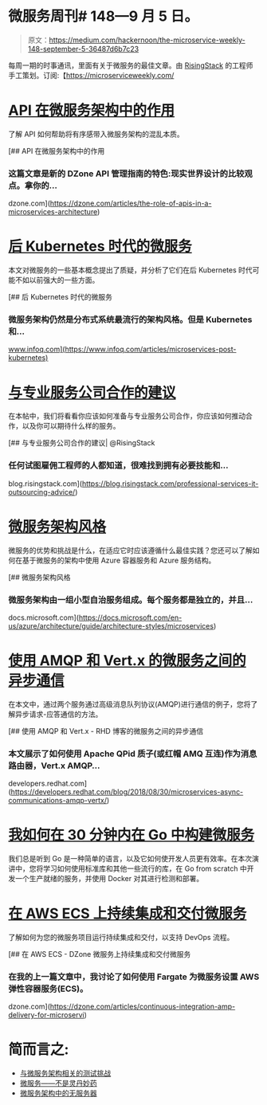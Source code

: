 # 微服务周刊# 148—9 月 5 日。

> 原文：<https://medium.com/hackernoon/the-microservice-weekly-148-september-5-36487d6b7c23>

每周一期的时事通讯，里面有关于微服务的最佳文章。由 [RisingStack](http://risingstack.com) 的工程师手工策划。订阅:【https://microserviceweekly.com/ 

# [API 在微服务架构中的作用](https://dzone.com/articles/the-role-of-apis-in-a-microservices-architecture)

了解 API 如何帮助将有序感带入微服务架构的混乱本质。

[](https://dzone.com/articles/the-role-of-apis-in-a-microservices-architecture) [## API 在微服务架构中的作用

### 这篇文章是新的 DZone API 管理指南的特色:现实世界设计的比较观点。拿你的…

dzone.com](https://dzone.com/articles/the-role-of-apis-in-a-microservices-architecture) 

# [后 Kubernetes 时代的微服务](https://www.infoq.com/articles/microservices-post-kubernetes)

本文对微服务的一些基本概念提出了质疑，并分析了它们在后 Kubernetes 时代可能不如以前强大的一些方面。

[](https://www.infoq.com/articles/microservices-post-kubernetes) [## 后 Kubernetes 时代的微服务

### 微服务架构仍然是分布式系统最流行的架构风格。但是 Kubernetes 和…

www.infoq.com](https://www.infoq.com/articles/microservices-post-kubernetes) 

# [与专业服务公司合作的建议](https://blog.risingstack.com/professional-services-it-outsourcing-advice/)

在本帖中，我们将看看你应该如何准备与专业服务公司合作，你应该如何推动合作，以及你可以期待什么样的服务。

[](https://blog.risingstack.com/professional-services-it-outsourcing-advice/) [## 与专业服务公司合作的建议| @RisingStack

### 任何试图雇佣工程师的人都知道，很难找到拥有必要技能和…

blog.risingstack.com](https://blog.risingstack.com/professional-services-it-outsourcing-advice/) 

# [微服务架构风格](https://docs.microsoft.com/en-us/azure/architecture/guide/architecture-styles/microservices)

微服务的优势和挑战是什么，在适应它时应该遵循什么最佳实践？您还可以了解如何在基于微服务的架构中使用 Azure 容器服务和 Azure 服务结构。

[](https://docs.microsoft.com/en-us/azure/architecture/guide/architecture-styles/microservices) [## 微服务架构风格

### 微服务架构由一组小型自治服务组成。每个服务都是独立的，并且…

docs.microsoft.com](https://docs.microsoft.com/en-us/azure/architecture/guide/architecture-styles/microservices) 

# [使用 AMQP 和 Vert.x 的微服务之间的异步通信](https://developers.redhat.com/blog/2018/08/30/microservices-async-communications-amqp-vertx/)

在本文中，通过两个服务通过高级消息队列协议(AMQP)进行通信的例子，您将了解异步请求-应答通信的方法。

[](https://developers.redhat.com/blog/2018/08/30/microservices-async-communications-amqp-vertx/) [## 使用 AMQP 和 Vert.x - RHD 博客的微服务之间的异步通信

### 本文展示了如何使用 Apache QPid 质子(或红帽 AMQ 互连)作为消息路由器，Vert.x AMQP…

developers.redhat.com](https://developers.redhat.com/blog/2018/08/30/microservices-async-communications-amqp-vertx/) 

# [我如何在 30 分钟内在 Go 中构建微服务](https://www.youtube.com/watch?v=bM6N-vgPlyQ)

我们总是听到 Go 是一种简单的语言，以及它如何使开发人员更有效率。在本次演讲中，您将学习如何使用标准库和其他一些流行的库，在 Go from scratch 中开发一个生产就绪的服务，并使用 Docker 对其进行检测和部署。

# [在 AWS ECS 上持续集成和交付微服务](https://dzone.com/articles/continuous-integration-amp-delivery-for-microservi)

了解如何为您的微服务项目运行持续集成和交付，以支持 DevOps 流程。

[](https://dzone.com/articles/continuous-integration-amp-delivery-for-microservi) [## 在 AWS ECS - DZone 微服务上持续集成和交付微服务

### 在我的上一篇文章中，我讨论了如何使用 Fargate 为微服务设置 AWS 弹性容器服务(ECS)。

dzone.com](https://dzone.com/articles/continuous-integration-amp-delivery-for-microservi) 

# 简而言之:

*   [与微服务架构相关的测试挑战](/@sarahelson81/testing-challenges-related-to-microservice-architecture-1b43b165791)
*   [微服务——不是灵丹妙药](https://dzone.com/articles/microservices-not-a-silver-bullet)
*   [微服务架构中的无服务器](https://dzone.com/articles/serverless-in-your-microservice-architecture-code)